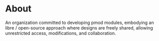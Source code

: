 # About
An organization committed to developing pmod modules, embodying an libre / open-source approach where designs are freely shared, allowing unrestricted access, modifications, and collaboration.
